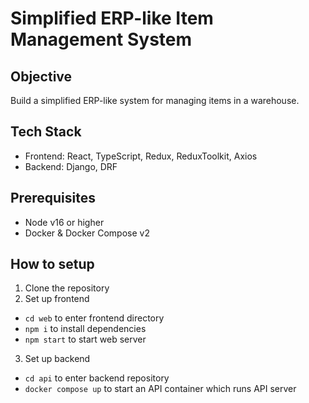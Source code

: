 # Simplified ERP-like Item Management System

## Objective

Build a simplified ERP-like system for managing items in a warehouse.

## Tech Stack

- Frontend: React, TypeScript, Redux, ReduxToolkit, Axios
- Backend: Django, DRF

## Prerequisites

- Node v16 or higher
- Docker & Docker Compose v2

## How to setup

1. Clone the repository
2. Set up frontend

- `cd web` to enter frontend directory
- `npm i` to install dependencies
- `npm start` to start web server

3. Set up backend

- `cd api` to enter backend repository
- `docker compose up` to start an API container which runs API server
